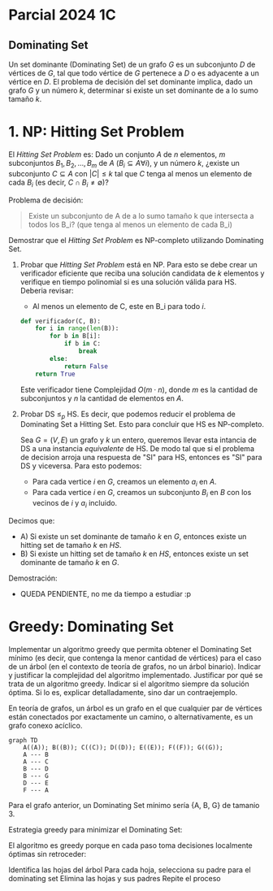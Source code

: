 # Parcial 2024 1C

## Dominating Set

Un set dominante (Dominating Set) de un grafo $G$ es un subconjunto $D$ de vértices de $G$, tal que todo vértice de $G$
pertenece a $D$ o es adyacente a un vértice en $D$. El problema de decisión del set dominante implica, dado un grafo $G$
y un número $k$, determinar si existe un set dominante de a lo sumo tamaño $k$.

# 1. NP: Hitting Set Problem

El _Hitting Set Problem_ es: Dado un conjunto $A$ de $n$ elementos, $m$ subconjuntos $B_1, B_2, \dots, B_m$
de $A$ ($B_i \subseteq  A \forall i$), y un número $k$, ¿existe un subconjunto $C \subseteq A$ con $|C| \leq k$ tal
que $C$ tenga al menos un elemento de cada $B_i$ (es decir, $C \cap B_i \neq ∅$)?

Problema de decisión:
> Existe un subconjunto de A de a lo sumo tamaño k que intersecta a todos los B_i? (que tenga al menos un elemento de
> cada B_i)

Demostrar que el _Hitting Set Problem_ es NP-completo utilizando Dominating Set.

1. Probar que _Hitting Set Problem_ está en NP.
   Para esto se debe crear un verificador eficiente que reciba una solución candidata de $k$ elementos y verifique en
   tiempo polinomial si es una solución válida para HS. Deberia revisar:
    * Al menos un elemento de C, este en B_i para todo $i$.

   ```python
   def verificador(C, B):
       for i in range(len(B)):
           for b in B[i]:
               if b in C:
                   break
           else:
               return False
       return True
   ```

   Este verificador tiene Complejidad $O(m \cdot n)$, donde $m$ es la cantidad de subconjuntos y $n$ la cantidad de
   elementos en $A$.

2. Probar DS $\leq_p$ HS. Es decir, que podemos reducir el problema de Dominating Set a Hitting Set. Esto para concluir
   que HS es NP-completo.

   Sea $G = (V, E)$ un grafo y $k$ un entero, queremos llevar esta intancia de
   DS a una instancia _equivalente_ de HS. De modo tal que si el problema de decision arroja una respuesta de "SI" para
   HS, entonces es "SI" para DS y viceversa. Para esto podemos:

    * Para cada vertice $i$ en $G$, creamos un elemento $a_i$ en $A$.
    * Para cada vertice $i$ en $G$, creamos un subconjunto $B_i$ en $B$ con los vecinos de $i$ y $a_i$ incluido.

Decimos que:

* A) Si existe un set dominante de tamaño $k$ en $G$, entonces existe un hitting set de tamaño $k$ en $HS$.
* B) Si existe un hitting set de tamaño $k$ en $HS$, entonces existe un set dominante de tamaño $k$ en $G$.

Demostración:

* QUEDA PENDIENTE, no me da tiempo a estudiar :p

# Greedy: Dominating Set

Implementar un algoritmo greedy que permita obtener el Dominating Set mínimo (es decir, que contenga la menor
cantidad de vértices) para el caso de un árbol (en el contexto de teoría de grafos, no un árbol binario). Indicar y
justificar la complejidad del algoritmo implementado. Justificar por qué se trata de un algoritmo greedy. Indicar si el
algoritmo siempre da solución óptima. Si lo es, explicar detalladamente, sino dar un contraejemplo.

En teoría de grafos, un árbol es un grafo en el que cualquier par de vértices están conectados por exactamente un
camino, o alternativamente, es un grafo conexo acíclico.

```mermaid
graph TD
    A((A)); B((B)); C((C)); D((D)); E((E)); F((F)); G((G));
    A --- B
    A --- C
    B --- D
    B --- G
    D --- E
    F --- A
```

Para el grafo anterior, un Dominating Set mínimo sería {A, B, G} de tamanio 3.

Estrategia greedy para minimizar el Dominating Set:

El algoritmo es greedy porque en cada paso toma decisiones localmente óptimas sin retroceder:

Identifica las hojas del árbol
Para cada hoja, selecciona su padre para el dominating set
Elimina las hojas y sus padres
Repite el proceso

```python
```

